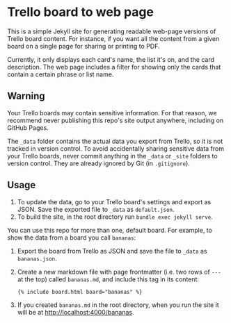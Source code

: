 # Trello board to web page

This is a simple Jekyll site for generating readable web-page versions of Trello board content. For instance, if you want all the content from a given board on a single page for sharing or printing to PDF.

Currently, it only displays each card's name, the list it's on, and the card description. The web page includes a filter for showing only the cards that contain a certain phrase or list name.

## Warning

Your Trello boards may contain sensitive information. For that reason, we recommend never publishing this repo's site output anywhere, including on GitHub Pages.

The `_data` folder contains the actual data you export from Trello, so it is not tracked in version control. To avoid accidentally sharing sensitive data from your Trello boards, never commit anything in the `_data` or `_site` folders to version control. They are already ignored by Git (in `.gitignore`).

## Usage

1. To update the data, go to your Trello board's settings and export as JSON. Save the exported file to `_data` as `default.json`.
1. To build the site, in the root directory run `bundle exec jekyll serve`.

You can use this repo for more than one, default board. For example, to show the data from a board you call `bananas`:

1. Export the board from Trello as JSON and save the file to `_data` as `bananas.json`.
1. Create a new markdown file with page frontmatter (i.e. two rows of `---` at the top) called `bananas.md`, and include this tag in its content:

   ```
   {% include board.html board="bananas" %}
   ```

1. If you created `bananas.md` in the root directory, when you run the site it will be at [http://localhost:4000/bananas](http://localhost:4000/bananas).
